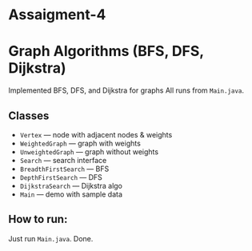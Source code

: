 # Assaigment-4
# Graph Algorithms (BFS, DFS, Dijkstra)

Implemented BFS, DFS, and Dijkstra for graphs
All runs from `Main.java`.

## Classes
- `Vertex` — node with adjacent nodes & weights
- `WeightedGraph` — graph with weights
- `UnweightedGraph` — graph without weights
- `Search` — search interface
- `BreadthFirstSearch` — BFS
- `DepthFirstSearch` — DFS
- `DijkstraSearch` — Dijkstra algo
- `Main` — demo with sample data

## How to run:
Just run `Main.java`. Done.
